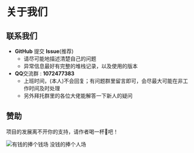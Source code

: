 # 关于我们

## 联系我们

- **GitHub** 提交 **Issue**(推荐)
    - 请尽可能地描述清楚自己的问题
    - 异常信息最好有完整的堆栈记录，以及使用的版本
- **QQ**交流群 : **1072477383**
    - 上班时间，(本人)不会回复；有问题群里留言即可，会尽最大可能在非工作时间及时处理
    - 另外拜托群里的各位大佬能解答一下新人的疑问

## 赞助

项目的发展离不开你的支持，请作者喝一杯🍺吧！

![有钱的捧个钱场 没钱的捧个人场](https://dferic-blog.oss-cn-shanghai.aliyuncs.com/img/pay.png)
